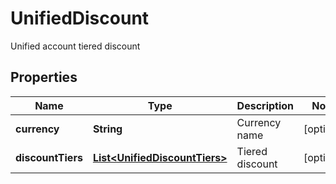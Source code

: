 
# UnifiedDiscount

Unified account tiered discount

## Properties

Name | Type | Description | Notes
------------ | ------------- | ------------- | -------------
**currency** | **String** | Currency name |  [optional]
**discountTiers** | [**List&lt;UnifiedDiscountTiers&gt;**](UnifiedDiscountTiers.md) | Tiered discount |  [optional]

